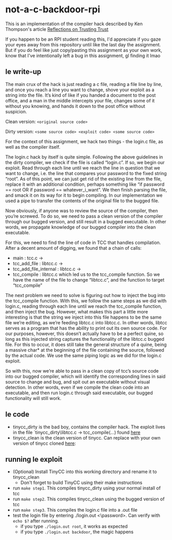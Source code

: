 # not-a-c-backdoor-rpi

This is an implementation of the compiler hack described by Ken Thompson's article [Reflections on Trusting Trust](https://www.cs.cmu.edu/~rdriley/487/papers/Thompson_1984_ReflectionsonTrustingTrust.pdf)

If you happen to be an RPI student reading this, I'd appreciate if you gaze your eyes away from this repository until like the last day the assignment. But if you do feel like just copy/pasting this assignment as your own work, know that I've intentionally left a bug in this assignment, gl finding it lmao

## le write-up
The main crux of the hack is just reading a c file, reading a file line by line, and once you reach
a line you want to change, shove your exploit as a string into the file. It’s kind of like if you
handed a document to the post office, and a man in the middle intercepts your file, changes
some of it without you knowing, and hands it down to the post office without suspicion.

Clean version: `<original source code>`

Dirty version: `<some source code> <exploit code> <some source code>`

For the context of this assignment, we hack two things - the login.c file, as well as the compiler
itself.

The login.c hack by itself is quite simple. Following the above guidelines in the dirty compiler, we
check if the file is called “login.c”. If so, we begin our exploit. Read through each line until we
reach the line in question that we want to change, i.e. the line that compares your password to
the fixed string “root”. As of this point, we can just get rid of the existing line from the file, replace
it with an additional condition, perhaps something like “if password == root OR if password ==
whatever_i_want”. We then finish parsing the file, and smack it on its way for it to begin
compiling. In our implementation we used a pipe to transfer the contents of the original file to the
bugged file.

Now obviously, if anyone was to review the source of the compiler, then you’re screwed. To do
so, we need to pass a clean version of the compiler through our bugged version, and still result
in a bugged executable. In other words, we propagate knowledge of our bugged compiler into
the clean executable.

For this, we need to find the line of code in TCC that handles compilation. After a decent
amount of digging, we found that a chain of calls:

- main : tcc.c ->
- tcc_add_file : libtcc.c ->
- tcc_add_file_internal : libtcc.c ->
- tcc_compile : libtcc.c
which led us to the tcc_compile function. So we have the name of the file to change “libtcc.c”,
and the function to target “tcc_compile”

The next problem we need to solve is figuring out how to inject the bug into the tcc_compile
function. With this, we follow the same steps as we did with login.c, reading through each line
until we reach the tcc_compile function, and then inject the bug. However, what makes this part
a little more interesting is that the string we inject into this file happens to be the same file we’re
editing, as we’re feeding libtcc.c into libtcc.c. In other words, libtcc serves as a program that has
the ability to print out its own source code. For our purposes, however, this doesn’t actually have
to be a perfect quine, so long as this injected string captures the functionality of the libtcc.c
bugged file. For this to occur, it does still take the general structure of a quine, being a massive
char* at the beginning of the file containing the source, followed by the actual code. We use the
same piping logic as we did for the login.c exploit.

So with this, now we’re able to pass in a clean copy of tcc’s source code into our bugged
compiler, which will identify the corresponding lines in said source to change and bug, and spit
out an executable without visual detection. In other words, even if we compile the clean code
into an executable, and then run login.c through said executable, our bugged functionality will
still work.

## le code
- tinycc_dirty is the bad boy, contains the compiler hack. The exploit lives in the file `tinycc_dirty\libtcc.c -> tcc_compile(...) found [here](https://github.com/water0300/not-a-c-backdoor-rpi/blob/main/tinycc_dirty/libtcc.c#L730)
- tinycc_clean is the clean version of tinycc. Can replace with your own version of tinycc cloned [here](https://github.com/TinyCC/tinycc):
 

## running le exploit
- (Optional) Install TinyCC into this working directory and rename it to tinycc_clean
  - Don't forget to build TinyCC using their make instructions
- run `make step1`. This compiles tinycc_dirty using your normal install of tcc
- run `make step2`. This compiles tinycc_clean using the bugged version of tcc
- run `make step3`. This compiles the login.c file into a .out file
- test the login file by entering ./login.out <\password\>. Can verify with `echo $?` after running.
  - if you type `./login.out root`, it works as expected
  - if you type `./login.out backdoor`, the magic happens
